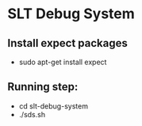 # SLT Debug System

## Install expect packages
- sudo apt-get install expect

## Running step:
- cd slt-debug-system
- ./sds.sh
